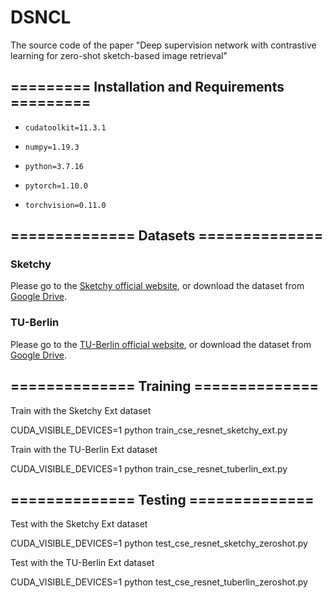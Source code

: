 # DSNCL
The source code of the paper "Deep supervision network with contrastive learning for zero-shot sketch-based image retrieval"

## ========= Installation and Requirements =========

- ```
  cudatoolkit=11.3.1
  ```

- ```
  numpy=1.19.3
  ```

- ```
  python=3.7.16
  ```

- ```
  pytorch=1.10.0
  ```

- ```
  torchvision=0.11.0
  ```

## ============== Datasets ==============

### Sketchy
Please go to the [Sketchy official website](https://sketchy.eye.gatech.edu/), or download the dataset from [Google Drive](https://drive.google.com/file/d/11GAr0jrtowTnR3otyQbNMSLPeHyvecdP/view?usp=sharing).

### TU-Berlin
Please go to the [TU-Berlin official website](http://cybertron.cg.tu-berlin.de/eitz/projects/classifysketch/), or download the dataset from [Google Drive](https://drive.google.com/file/d/12VV40j5Nf4hNBfFy0AhYEtql1OjwXAUC/view?usp=sharing).

## ============== Training ==============

Train with the Sketchy Ext dataset


CUDA_VISIBLE_DEVICES=1 python train_cse_resnet_sketchy_ext.py


Train with the TU-Berlin Ext dataset


CUDA_VISIBLE_DEVICES=1 python train_cse_resnet_tuberlin_ext.py


## ============== Testing ==============

Test with the Sketchy Ext dataset


CUDA_VISIBLE_DEVICES=1 python test_cse_resnet_sketchy_zeroshot.py


Test with the TU-Berlin Ext dataset


CUDA_VISIBLE_DEVICES=1 python test_cse_resnet_tuberlin_zeroshot.py

